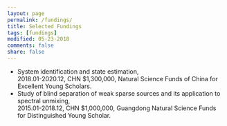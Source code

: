 ```yaml
---
layout: page
permalink: /fundings/
title: Selected Fundings
tags: [fundings]
modified: 05-23-2018
comments: false
share: false
---
```

<ul>
  <li>System identification and state estimation,<br> 
    2018.01-2020.12, CHN $1,300,000, Natural Science Funds of China for Excellent Young Scholars.</li>
  <li>Study of blind separation of weak sparse sources and its application to spectral unmixing,<br> 
    2015.01-2018.12, CHN $1,000,000, Guangdong Natural Science Funds for Distinguished Young Scholar.</li>
</ul>
